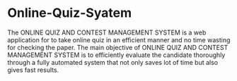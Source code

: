 # Online-Quiz-Syatem
The ONLINE QUIZ AND CONTEST MANAGEMENT SYSTEM is a web
application for to take online quiz in an efficient manner and no time wasting
for checking the paper. The main objective of ONLINE QUIZ AND CONTEST
MANAGEMENT SYSTEM is to efficiently evaluate the candidate thoroughly
through a fully automated system that not only saves lot of time but also gives
fast results. 
